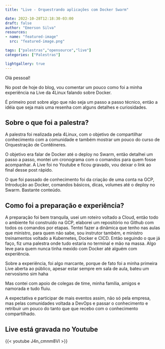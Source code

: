 ```yaml
---
title: "Live - Orquestrando aplicações com Docker Swarm"

date: 2022-10-28T12:18:30-03:00
draft: false
author: "Emerson Silva"
resources:
- name: "featured-image"
  src: "featured-image.png"

tags: ["palestras","opensource","live"]
categories: ["Palestras"]

lightgallery: true
---
```


Olá pessoal! 

No post de hoje do blog, vou comentar um pouco como foi a minha experiência na Live da 4Linux falando sobre Docker. 

É primeiro post sobre algo que não seja um passo a passo técnico, então a idéia que seja mais uma resenha com alguns detalhes e curiosidades. 

## Sobre o que foi a palestra? 

A palestra foi realizada pela 4Linux, com o objetivo de compartilhar conhecimento com a comunidade e também mostrar um pouco do curso de Orquestração de Contêineres. 

O objetivo era falar de Docker até o deploy no Swarm, então detalhei um passo a passo, montei um cronograma com o comandos para quem fosse acompanhar. A Live foi no Youtube e ficou gravado, vou deixar o link ao final desse post rápido. 

O que foi passado de conhecimento foi da criação de uma conta na GCP, Introdução ao Docker, comandos básicos, dicas, volumes até o deploy no Swarm. Bastante conteúdo. 

## Como foi a preparação e experiência?

A preparação foi bem tranquila, usei um roteiro voltado a Cloud, então todo o ambiente foi construído na GCP, elaborei um repositório no Github com todos os comandos por etapas. Tentei fazer a dinâmica que tenho nas aulas que ministro, para quem não sabe, sou instrutor também, e ministro treinamentos voltado a Kubernetes, Docker e CICD. Então seguindo o que já faço, fiz uma palestra onde tudo estaria no terminal e mão na massa. Algo leve para quem nunca tinha mexido com Docker até alguém com experiência. 

Sobre a experiência, foi algo marcante, porque de fato foi a minha primeira Live aberta ao público, apesar estar sempre em sala de aula, bateu um nervosismo sim haha

Mas contei com apoio de colegas de time, minha família, amigos e namorada e tudo fluiu.

A expectativa e participar de mais eventos assim, não só pela empresa, mas pelas comunidades voltada a DevOps e passar o conhecimento e retribuir um pouco do tanto que que recebo com o conhecimento compartilhado. 


## Live está gravada no Youtube 

{{< youtube J4n_cmnm8VI >}}




